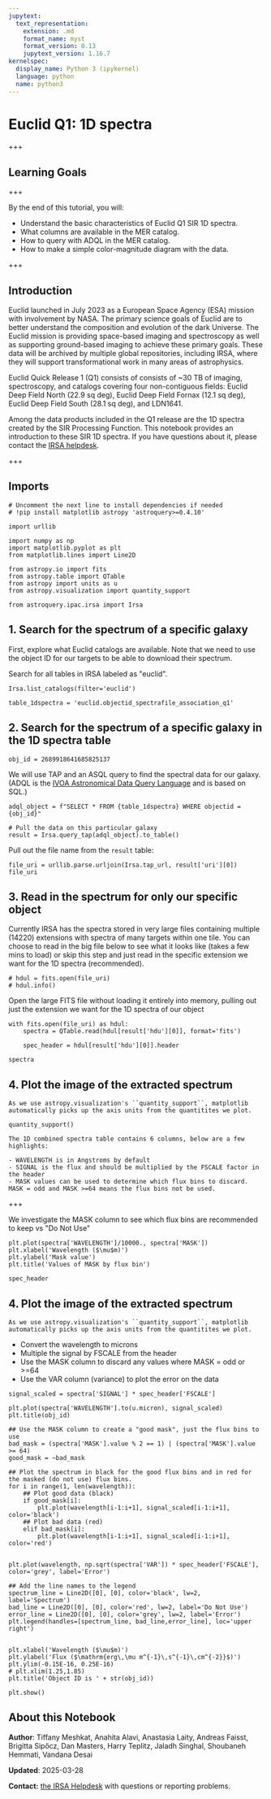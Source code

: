 ```yaml
---
jupytext:
  text_representation:
    extension: .md
    format_name: myst
    format_version: 0.13
    jupytext_version: 1.16.7
kernelspec:
  display_name: Python 3 (ipykernel)
  language: python
  name: python3
---
```


# Euclid Q1: 1D spectra

+++

## Learning Goals

+++

By the end of this tutorial, you will:
- Understand the basic characteristics of Euclid Q1 SIR 1D spectra.
- What columns are available in the MER catalog.
- How to query with ADQL in the MER catalog.
- How to make a simple color-magnitude diagram with the data.

+++

## Introduction

Euclid launched in July 2023 as a European Space Agency (ESA) mission with involvement by NASA.
The primary science goals of Euclid are to better understand the composition and evolution of the dark Universe.
The Euclid mission is providing space-based imaging and spectroscopy as well as supporting ground-based imaging to achieve these primary goals.
These data will be archived by multiple global repositories, including IRSA, where they will support transformational work in many areas of astrophysics.

Euclid Quick Release 1 (Q1) consists of consists of ~30 TB of imaging, spectroscopy, and catalogs covering four non-contiguous fields:
Euclid Deep Field North (22.9 sq deg), Euclid Deep Field Fornax (12.1 sq deg), Euclid Deep Field South (28.1 sq deg), and LDN1641.

Among the data products included in the Q1 release are the 1D spectra created by the SIR Processing Function.
This notebook provides an introduction to these SIR 1D spectra.
If you have questions about it, please contact the [IRSA helpdesk](https://irsa.ipac.caltech.edu/docs/help_desk.html).

+++

## Imports

```{code-cell} ipython3
# Uncomment the next line to install dependencies if needed
# !pip install matplotlib astropy 'astroquery>=0.4.10'
```

```{code-cell} ipython3
import urllib

import numpy as np
import matplotlib.pyplot as plt
from matplotlib.lines import Line2D

from astropy.io import fits
from astropy.table import QTable
from astropy import units as u
from astropy.visualization import quantity_support

from astroquery.ipac.irsa import Irsa
```

## 1. Search for the spectrum of a specific galaxy

First, explore what Euclid catalogs are available. Note that we need to use the object ID for our targets to be able to download their spectrum.

Search for all tables in IRSA labeled as "euclid".

```{code-cell} ipython3
Irsa.list_catalogs(filter='euclid')
```

```{code-cell} ipython3
table_1dspectra = 'euclid.objectid_spectrafile_association_q1'
```

## 2. Search for the spectrum of a specific galaxy in the 1D spectra table

```{code-cell} ipython3
obj_id = 2689918641685825137
```

We will use TAP and an ASQL query to find the spectral data for our galaxy. (ADQL is the [IVOA Astronomical Data Query Language](https://www.ivoa.net/documents/latest/ADQL.html) and is based on SQL.)

```{code-cell} ipython3
adql_object = f"SELECT * FROM {table_1dspectra} WHERE objectid = {obj_id}"

# Pull the data on this particular galaxy
result = Irsa.query_tap(adql_object).to_table()
```

Pull out the file name from the ``result`` table:

```{code-cell} ipython3
file_uri = urllib.parse.urljoin(Irsa.tap_url, result['uri'][0])
file_uri
```

## 3. Read in the spectrum for only our specific object

Currently IRSA has the spectra stored in very large files containing multiple (14220) extensions with spectra of many targets within one tile. You can choose to read in the big file below to see what it looks like (takes a few mins to load) or skip this step and just read in the specific extension we want for the 1D spectra (recommended).

```{code-cell} ipython3
# hdul = fits.open(file_uri)
# hdul.info()
```

Open the large FITS file without loading it entirely into memory, pulling out just the extension we want for the 1D spectra of our object

```{code-cell} ipython3
with fits.open(file_uri) as hdul:
    spectra = QTable.read(hdul[result['hdu'][0]], format='fits')

    spec_header = hdul[result['hdu'][0]].header
```

```{code-cell} ipython3
spectra
```

## 4. Plot the image of the extracted spectrum

```{tip}
As we use astropy.visualization's ``quantity_support``, matplotlib automatically picks up the axis units from the quantitites we plot.
```

```{code-cell} ipython3
quantity_support()
```


```{note}
The 1D combined spectra table contains 6 columns, below are a few highlights:

- WAVELENGTH is in Angstroms by default
- SIGNAL is the flux and should be multiplied by the FSCALE factor in the header
- MASK values can be used to determine which flux bins to discard. MASK = odd and MASK >=64 means the flux bins not be used.
```

+++

We investigate the MASK column to see which flux bins are recommended to keep vs "Do Not Use"

```{code-cell} ipython3
plt.plot(spectra['WAVELENGTH']/10000., spectra['MASK'])
plt.xlabel('Wavelength ($\mu$m)')
plt.ylabel('Mask value')
plt.title('Values of MASK by flux bin')
```

```{code-cell} ipython3
spec_header
```

## 4. Plot the image of the extracted spectrum

```{tip}
As we use astropy.visualization's ``quantity_support``, matplotlib automatically picks up the axis units from the quantitites we plot.
```

- Convert the wavelength to microns
- Multiple the signal by FSCALE from the header
- Use the MASK column to discard any values where MASK = odd or >=64
- Use the VAR column (variance) to plot the error on the data

```{code-cell} ipython3
signal_scaled = spectra['SIGNAL'] * spec_header['FSCALE']

plt.plot(spectra['WAVELENGTH'].to(u.micron), signal_scaled)
plt.title(obj_id)
```

```{code-cell} ipython3
## Use the MASK column to create a "good mask", just the flux bins to use
bad_mask = (spectra['MASK'].value % 2 == 1) | (spectra['MASK'].value >= 64)
good_mask = ~bad_mask

## Plot the spectrum in black for the good flux bins and in red for the masked (do not use) flux bins.
for i in range(1, len(wavelength)):
    ## Plot good data (black)
    if good_mask[i]:
        plt.plot(wavelength[i-1:i+1], signal_scaled[i-1:i+1], color='black')
    ## Plot bad data (red)
    elif bad_mask[i]:
        plt.plot(wavelength[i-1:i+1], signal_scaled[i-1:i+1], color='red')


plt.plot(wavelength, np.sqrt(spectra['VAR']) * spec_header['FSCALE'], color='grey', label='Error')

## Add the line names to the legend
spectrum_line = Line2D([0], [0], color='black', lw=2, label='Spectrum')
bad_line = Line2D([0], [0], color='red', lw=2, label='Do Not Use')
error_line = Line2D([0], [0], color='grey', lw=2, label='Error')
plt.legend(handles=[spectrum_line, bad_line,error_line], loc='upper right')


plt.xlabel('Wavelength ($\mu$m)')
plt.ylabel('Flux ($\mathrm{erg\,\mu m^{-1}\,s^{-1}\,cm^{-2}}$)')
plt.ylim(-0.15E-16, 0.25E-16)
# plt.xlim(1.25,1.85)
plt.title('Object ID is ' + str(obj_id))

plt.show()
```

## About this Notebook

**Author**: Tiffany Meshkat, Anahita Alavi, Anastasia Laity, Andreas Faisst, Brigitta Sipőcz, Dan Masters, Harry Teplitz, Jaladh Singhal, Shoubaneh Hemmati, Vandana Desai

**Updated**: 2025-03-28

**Contact:** [the IRSA Helpdesk](https://irsa.ipac.caltech.edu/docs/help_desk.html) with questions or reporting problems.
